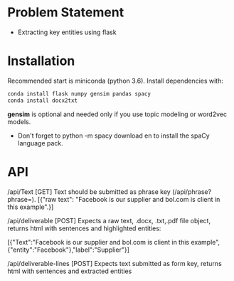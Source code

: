 # Problem Statement

- Extracting key entities using flask

# Installation

Recommended start is miniconda (python 3.6).
Install dependencies with:
```bash
conda install flask numpy gensim pandas spacy 
conda install docx2txt 
```
**gensim** is optional and needed only if you use topic modeling or word2vec models.
- Don't forget to python -m spacy download en to install the spaCy language pack.


# API

/api/Text [GET]
Text should be submitted as phrase key (/api/phrase?phrase=).
[{"raw text": "Facebook is our supplier and bol.com is client in this example".}]

/api/deliverable [POST]
Expects a raw text, .docx, .txt,.pdf file object, returns html with sentences and highlighted entities:

[{"Text":"Facebook is our supplier and bol.com is client in this example", {"entity":"Facebook"},"label":"Supplier"}]


/api/deliverable-lines [POST]
Expects text submitted as form key, returns html with sentences and extracted entities 


